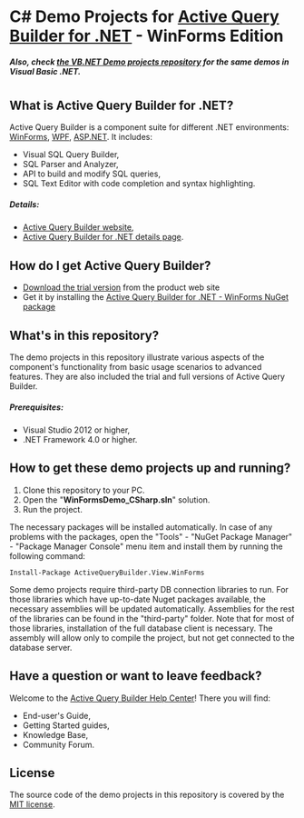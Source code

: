 # C# Demo Projects for [Active Query Builder for .NET](https://www.activequerybuilder.com/product_net.html) - WinForms Edition

##### Also, check [the VB.NET Demo projects repository](https://github.com/ActiveDbSoft/active-query-builder-3-net-winforms-samples-vb) for the same demos in Visual Basic .NET.
#
## What is Active Query Builder for .NET?
Active Query Builder is a component suite for different .NET environments: [WinForms](https://www.activequerybuilder.com/product_winforms.html), [WPF](https://www.activequerybuilder.com/product_wpf.html), [ASP.NET](https://www.activequerybuilder.com/product_asp.html). 
It includes:
- Visual SQL Query Builder,
- SQL Parser and Analyzer,
- API to build and modify SQL queries,
- SQL Text Editor with code completion and syntax highlighting.

##### Details:
- [Active Query Builder website](http://www.activequerybuilder.com/),
- [Active Query Builder for .NET details page](http://www.activequerybuilder.com/product_net.html).

## How do I get Active Query Builder?
- [Download the trial version](https://www.activequerybuilder.com/trequest.html?request=net) from the product web site
- Get it by installing the [Active Query Builder for .NET - WinForms NuGet package](https://www.nuget.org/packages/ActiveQueryBuilder.View.WinForms/) 

## What's in this repository?
The demo projects in this repository illustrate various aspects of the component's functionality from basic usage scenarios to advanced features. They are also included the trial and full versions of Active Query Builder.

##### Prerequisites:
- Visual Studio 2012 or higher,
- .NET Framework 4.0 or higher.

## How to get these demo projects up and running?

1. Clone this repository to your PC.
2. Open the "**WinFormsDemo_CSharp.sln**" solution.
3. Run the project.

The necessary packages will be installed automatically. In case of any problems with the packages, open the "Tools" - "NuGet Package Manager" - "Package Manager Console" menu item and install them by running the following command: 

    Install-Package ActiveQueryBuilder.View.WinForms

Some demo projects require third-party DB connection libraries to run. For those libraries which have up-to-date Nuget packages available, the necessary assemblies will be updated automatically. Assemblies for the rest of the libraries can be found in the "third-party" folder. Note that for most of those libraries, installation of the full database client is necessary. The assembly will allow only to compile the project, but not get connected to the database server.

## Have a question or want to leave feedback?

Welcome to the [Active Query Builder Help Center](https://support.activequerybuilder.com/hc/)!
There you will find:
- End-user's Guide,
- Getting Started guides,
- Knowledge Base,
- Community Forum.

## License
The source code of the demo projects in this repository is covered by the [MIT license](https://en.wikipedia.org/wiki/MIT_License).